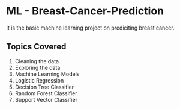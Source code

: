 # ML - Breast-Cancer-Prediction

It is the basic machine learning project on prediciting breast cancer.

## Topics Covered
1. Cleaning the data
2. Exploring the data
3. Machine Learning Models
4. Logistic Regression
5. Decision Tree Classifier
6. Random Forest Classifier
7. Support Vector Classifier
